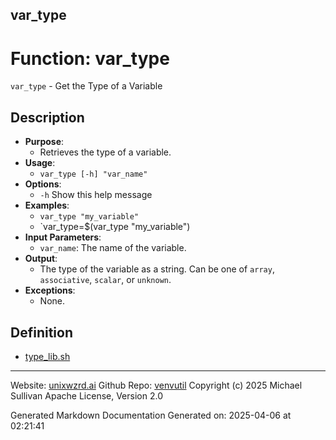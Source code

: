 ## var_type
# Function: var_type
`var_type` - Get the Type of a Variable
## Description
- **Purpose**:
  - Retrieves the type of a variable.
- **Usage**:
  - `var_type [-h] "var_name"`
- **Options**:
  - `-h`   Show this help message
- **Examples**:
  - `var_type "my_variable"`
  - `var_type=$(var_type "my_variable")
- **Input Parameters**:
  - `var_name`: The name of the variable.
- **Output**:
  - The type of the variable as a string. Can be one of `array`, `associative`, `scalar`, or `unknown`.
- **Exceptions**:
  - None.

## Definition 

* [type_lib.sh](../type_lib_sh.md)
---

Website: [unixwzrd.ai](https://unixwzrd.ai)
Github Repo: [venvutil](https://github.com/unixwzrd/venvutil)
Copyright (c) 2025 Michael Sullivan
Apache License, Version 2.0

Generated Markdown Documentation
Generated on: 2025-04-06 at 02:21:41
